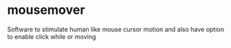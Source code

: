 # mousemover
Software to stimulate human like mouse cursor motion and also have option to enable click while or moving
